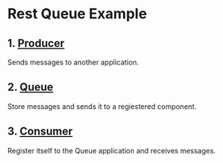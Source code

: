 # Rest Queue Example

## 1. [Producer](https://github.com/foldik-learn/foldik-producer)

Sends messages to another application.

## 2. [Queue](https://github.com/foldik-learn/foldik-queue)

Store messages and sends it to a regiestered component.

## 3. [Consumer](https://github.com/foldik-learn/foldik-consumer)

Register itself to the Queue application and receives messages.
